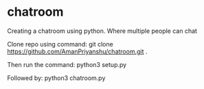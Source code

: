 # chatroom
Creating a chatroom using python. Where multiple people can chat

Clone repo using command: git clone https://github.com/AmanPriyanshu/chatroom.git .

Then run the command: python3 setup.py

Followed by: python3 chatroom.py
